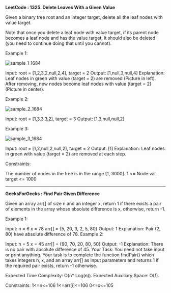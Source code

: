 **LeetCode : 1325. Delete Leaves With a Given Value**

Given a binary tree root and an integer target, delete all the leaf nodes with value target.

Note that once you delete a leaf node with value target, if its parent node becomes a leaf node and has the value target, it should also be deleted (you need to continue doing that until you cannot).

 

Example 1:

![sample_1_1684](https://github.com/NilayKantharia/100-Days-Coding-Challenge/assets/125391394/bc9bd277-867b-402d-92cf-39b227f47982)



Input: root = [1,2,3,2,null,2,4], target = 2
Output: [1,null,3,null,4]
Explanation: Leaf nodes in green with value (target = 2) are removed (Picture in left). 
After removing, new nodes become leaf nodes with value (target = 2) (Picture in center).


Example 2:

![sample_2_1684](https://github.com/NilayKantharia/100-Days-Coding-Challenge/assets/125391394/f6356da9-e351-43c5-beb8-20a011aaaf6a)


Input: root = [1,3,3,3,2], target = 3
Output: [1,3,null,null,2]


Example 3:

![sample_3_1684](https://github.com/NilayKantharia/100-Days-Coding-Challenge/assets/125391394/a16696aa-edb4-4793-ba6f-527fc70fd0da)


Input: root = [1,2,null,2,null,2], target = 2
Output: [1]
Explanation: Leaf nodes in green with value (target = 2) are removed at each step.
 

Constraints:

The number of nodes in the tree is in the range [1, 3000].
1 <= Node.val, target <= 1000


********

**GeeksForGeeks : Find Pair Given Difference**

Given an array arr[] of size n and an integer x, return 1 if there exists a pair of elements in the array whose absolute difference is x, otherwise, return -1.

Example 1:

Input:
n = 6
x = 78
arr[] = {5, 20, 3, 2, 5, 80}
Output:
1
Explanation:
Pair (2, 80) have absolute difference of 78.
Example 2:

Input:
n = 5
x = 45
arr[] = {90, 70, 20, 80, 50}
Output:
-1
Explanation:
There is no pair with absolute difference of 45.
Your Task:
You need not take input or print anything. Your task is to complete the function findPair() which takes integers n, x, and an array arr[] as input parameters and returns 1 if the required pair exists, return -1 otherwise.

Expected Time Complexity: O(n* Log(n)).
Expected Auxiliary Space: O(1).

Constraints:
1<=n<=106 
1<=arr[i]<=106 
0<=x<=105

